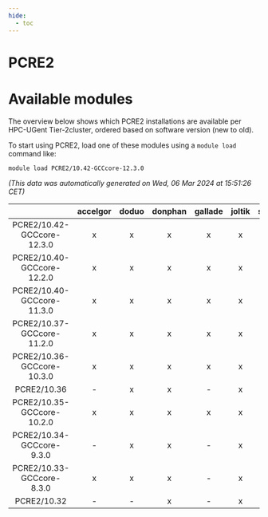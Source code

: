 ```yaml
---
hide:
  - toc
---
```


PCRE2
=====

# Available modules


The overview below shows which PCRE2 installations are available per HPC-UGent Tier-2cluster, ordered based on software version (new to old).

To start using PCRE2, load one of these modules using a `module load` command like:

```shell
module load PCRE2/10.42-GCCcore-12.3.0
```

*(This data was automatically generated on Wed, 06 Mar 2024 at 15:51:26 CET)*  

| |accelgor|doduo|donphan|gallade|joltik|skitty|
| :---: | :---: | :---: | :---: | :---: | :---: | :---: |
|PCRE2/10.42-GCCcore-12.3.0|x|x|x|x|x|x|
|PCRE2/10.40-GCCcore-12.2.0|x|x|x|x|x|x|
|PCRE2/10.40-GCCcore-11.3.0|x|x|x|x|x|x|
|PCRE2/10.37-GCCcore-11.2.0|x|x|x|x|x|x|
|PCRE2/10.36-GCCcore-10.3.0|x|x|x|x|x|x|
|PCRE2/10.36|-|x|x|-|x|-|
|PCRE2/10.35-GCCcore-10.2.0|x|x|x|x|x|x|
|PCRE2/10.34-GCCcore-9.3.0|-|x|x|-|x|x|
|PCRE2/10.33-GCCcore-8.3.0|x|x|x|-|x|x|
|PCRE2/10.32|-|-|x|-|x|-|
